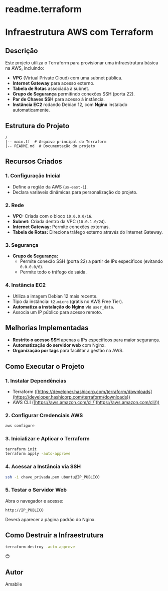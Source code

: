 # readme.terraform
# Infraestrutura AWS com Terraform

## Descrição

Este projeto utiliza o Terraform para provisionar uma infraestrutura básica na AWS, incluindo:

- **VPC** (Virtual Private Cloud) com uma subnet pública.
- **Internet Gateway** para acesso externo.
- **Tabela de Rotas** associada à subnet.
- **Grupo de Segurança** permitindo conexões SSH (porta 22).
- **Par de Chaves SSH** para acesso à instância.
- **Instância EC2** rodando Debian 12, com **Nginx** instalado automaticamente.

## Estrutura do Projeto

```
/
|-- main.tf  # Arquivo principal do Terraform
|-- README.md  # Documentação do projeto
```

## Recursos Criados

### 1. Configuração Inicial

- Define a região da AWS (`us-east-1`).
- Declara variáveis dinâmicas para personalização do projeto.

### 2. Rede

- **VPC:** Criada com o bloco `10.0.0.0/16`.
- **Subnet:** Criada dentro da VPC (`10.0.1.0/24`).
- **Internet Gateway:** Permite conexões externas.
- **Tabela de Rotas:** Direciona tráfego externo através do Internet Gateway.

### 3. Segurança

- **Grupo de Segurança:**
  - Permite conexão SSH (porta 22) a partir de IPs específicos (evitando `0.0.0.0/0`).
  - Permite todo o tráfego de saída.

### 4. Instância EC2

- Utiliza a imagem Debian 12 mais recente.
- Tipo da instância: `t2.micro` (grátis no AWS Free Tier).
- **Automatiza a instalação do Nginx** via `user_data`.
- Associa um IP público para acesso remoto.

## Melhorias Implementadas

- **Restrito o acesso SSH** apenas a IPs específicos para maior segurança.
- **Automatização do servidor web** com Nginx.
- **Organização por tags** para facilitar a gestão na AWS.

## Como Executar o Projeto

### 1. Instalar Dependências

- Terraform ([https://developer.hashicorp.com/terraform/downloads](https://developer.hashicorp.com/terraform/downloads))
- AWS CLI ([https://aws.amazon.com/cli/](https://aws.amazon.com/cli/))

### 2. Configurar Credenciais AWS

```sh
aws configure
```

### 3. Inicializar e Aplicar o Terraform

```sh
terraform init
terraform apply -auto-approve
```

### 4. Acessar a Instância via SSH

```sh
ssh -i chave_privada.pem ubuntu@IP_PUBLICO
```

### 5. Testar o Servidor Web

Abra o navegador e acesse:

```
http://IP_PUBLICO
```

Deverá aparecer a página padrão do Nginx.

## Como Destruir a Infraestrutura

```sh
terraform destroy -auto-approve
```
 😊

## Autor

Amabile

